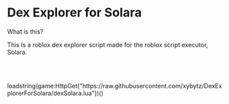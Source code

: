 <h1>Dex Explorer for Solara</h1>

<p>What is this?</p>


<p>This Is a roblox dex explorer script made for the roblox script executor, Solara. </p>
<br></br>

<p>loadstring(game:HttpGet("https://raw.githubusercontent.com/xybytz/DexExplorerForSolara/dexSolara.lua"))()</p>
